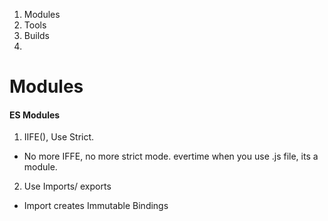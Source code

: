 1. Modules
2. Tools
3. Builds
4.

# Modules

#### ES Modules

1. IIFE(), Use Strict.

* No more IFFE, no more strict mode. evertime when you use .js file, its a
	module.

2. Use Imports/ exports

* Import creates Immutable Bindings
